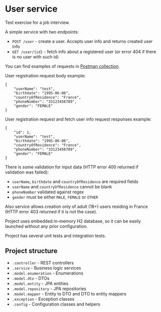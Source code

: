 # User service

Test exercise for a job interview.

A simple service with two endpoints:

- `POST /user` - create a user. Accepts user info and returns created user info
- `GET /user/{id}` - fetch info about a registered user (or error 404 if there is no user with such id)

You can find examples of requests in [Postman collection](user_service.postman_collection.json).

User registration request body example:

    {
        "userName": "test",
        "birthdate": "1995-06-06",
        "countryOfResidence": "France",
        "phoneNumber": "33123456789",
        "gender": "FEMALE"
    }

User registration request and fetch user info request responses example:

    {
        "id": 1,
        "userName": "test",
        "birthdate": "1995-06-06",
        "countryOfResidence": "France",
        "phoneNumber": "33123456789",
        "gender": "FEMALE"
    }

There is some validation for input data (HTTP error 400 returned if validation was failed):

- `userName`, `birthdate` and `countryOfResidence` are required fields
- `userName` and `countryOfResidence` cannot be blank
- `phoneNumber` validated against regex
- `gender` must be either `MALE`, `FEMALE` or `OTHER`

Also service allows creation only of adult (18+) users residing in France
(HTTP error 403 returned if it is not the case).

Project uses embedded in-memory H2 database, so it can be easily launched without any prior configuration.

Project has several unit tests and integration tests.

## Project structure

- `.controller` - REST controllers
- `.service` - Business logic services
- `.model.enumeration` - Enumerations
- `.model.dto` - DTOs
- `.model.entity` - JPA entities
- `.model.repository` - JPA repositories
- `.model.mapper` - Entity to DTO and DTO to entity mappers
- `.exception` - Exception classes
- `.config` - Configuration classes and helpers
